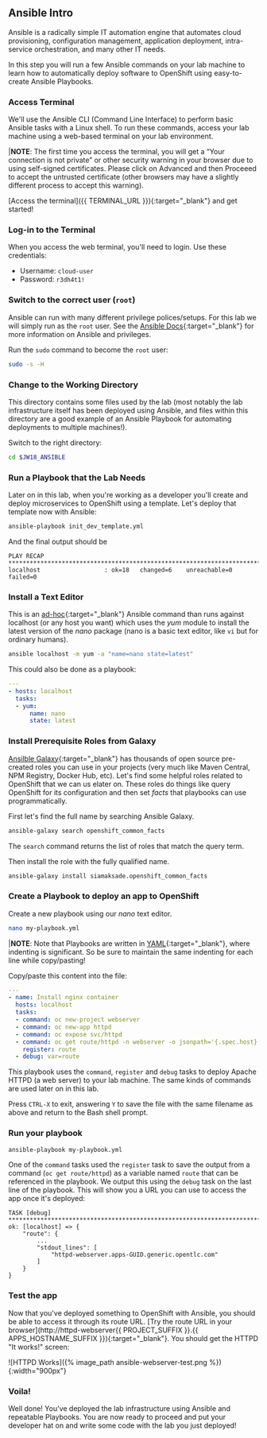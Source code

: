 ## Ansible Intro

Ansible is a radically simple IT automation engine that automates cloud provisioning, configuration management,
application deployment, intra-service orchestration, and many other IT needs.

In this step you will run a few Ansible commands on your lab machine to learn how to automatically
deploy software to OpenShift using easy-to-create Ansible Playbooks.

### Access Terminal

We'll use the Ansible CLI (Command Line Interface) to perform basic Ansible tasks with a Linux shell. To run these
commands, access your lab machine using a web-based terminal on your lab environment.

|**NOTE**: The first time you access the terminal, you will get a “Your connection is not private” or other security warning in your browser due to using self-signed certificates. Please click on Advanced and then Proceeed to accept the untrusted certificate (other browsers may have a slightly different process to accept this warning).

[Access the terminal]({{ TERMINAL_URL }}){:target="_blank"} and get started!

### Log-in to the Terminal

When you access the web terminal, you'll need to login. Use these credentials:

* Username: `cloud-user`
* Password: `r3dh4t1!`

### Switch to the correct user (`root`)

Ansible can run with many different privilege polices/setups. For this lab we will simply run
as the `root` user. See the [Ansible Docs](https://docs.ansible.com/ansible/latest){:target="_blank"} for more information
on Ansible and privileges.

Run the `sudo` command to become the `root` user:

~~~sh
sudo -s -H
~~~

### Change to the Working Directory

This directory contains some files used by the lab (most notably the lab infrastructure itself has
been deployed using Ansible, and files within this directory are a good example of an Ansible
Playbook for automating deployments to multiple machines!).

Switch to the right directory:

~~~sh
cd $JW18_ANSIBLE
~~~

### Run a Playbook that the Lab Needs

Later on in this lab, when you're working as a developer you'll create and deploy microservices
to OpenShift using a template. Let's deploy that template now with Ansible:

~~~sh
ansible-playbook init_dev_template.yml
~~~

And the final output should be

~~~
PLAY RECAP *********************************************************************************  
localhost                  : ok=18   changed=6    unreachable=0    failed=0  
~~~

### Install a Text Editor

This is an [ad-hoc](https://docs.ansible.com/ansible/latest/user_guide/intro_adhoc.html){:target="_blank"} Ansible command than runs against localhost (or any host you want) which uses the _yum_ module to install the latest version of the _nano_ package (nano is a basic text editor, like `vi` but for ordinary humans).

~~~sh
ansible localhost -m yum -a "name=nano state=latest"
~~~

This could also be done as a playbook:

~~~yaml
---
- hosts: localhost
  tasks:
  - yum:
      name: nano
      state: latest
~~~

### Install Prerequisite Roles from Galaxy

[Ansilble Galaxy](https://galaxy.ansible.com/){:target="_blank"} has thousands of open source pre-created roles you can use in your projects (very much like
Maven Central, NPM Registry, Docker Hub, etc). Let's find some helpful roles related to OpenShift
that we can us elater on. These roles do things like query OpenShift for its configuration and then
set _facts_ that playbooks can use programmatically.

First let's find the full name by searching Ansible Galaxy.

~~~sh
ansible-galaxy search openshift_common_facts
~~~

The `search` command returns the list of roles that match the query term.

Then install the role with the fully qualified name.

~~~sh
ansible-galaxy install siamaksade.openshift_common_facts
~~~

### Create a Playbook to deploy an app to OpenShift

Create a new playbook using our _nano_ text editor.

~~~sh
nano my-playbook.yml
~~~

|**NOTE**: Note that Playbooks are written in [YAML](https://en.wikipedia.org/wiki/YAML){:target="_blank"}, where indenting is significant. So be sure to maintain the same indenting for each line while copy/pasting!

Copy/paste this content into the file:

~~~yaml
---
- name: Install nginx container
  hosts: localhost
  tasks:
  - command: oc new-project webserver
  - command: oc new-app httpd
  - command: oc expose svc/httpd
  - command: oc get route/httpd -n webserver -o jsonpath='{.spec.host}'
    register: route
  - debug: var=route
~~~

This playbook uses the `command`, `register` and `debug` tasks to deploy Apache HTTPD (a web server) to your lab machine.
The same kinds of commands are used later on in this lab.

Press `CTRL-X` to exit, answering `Y` to save the file with the same filename as above and return to the Bash shell prompt.

### Run your playbook

~~~sh
ansible-playbook my-playbook.yml
~~~

One of the `command` tasks used the `register` task to save the output from a command (`oc get route/httpd`)
as a variable named `route` that can be referenced in the playbook. We output this using the `debug` task on the
last line of the playbook. This will show you a URL you can use to access the app once it's deployed:

~~~
TASK [debug] *****************************************************************************************************************************************
ok: [localhost] => {
    "route": {
        ...
        "stdout_lines": [
            "httpd-webserver.apps-GUID.generic.opentlc.com"
        ]
    }
}
~~~

### Test the app

Now that you've deployed something to OpenShift with Ansible, you should be able to access it
through its route URL. [Try the route URL in your browser](http://httpd-webserver{{ PROJECT_SUFFIX }}.{{ APPS_HOSTNAME_SUFFIX }}){:target="_blank"}.
You should get the HTTPD "It works!" screen:

![HTTPD Works]({% image_path ansible-webserver-test.png %}){:width="900px"}

### Voila!

Well done! You've deployed the lab infrastructure using Ansible and repeatable Playbooks.
You are now ready to proceed and put your developer hat on and write some code with the lab you
just deployed!

